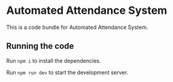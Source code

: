 
  # Automated Attendance System

  This is a code bundle for Automated Attendance System.
  ## Running the code

  Run `npm i` to install the dependencies.

  Run `npm run dev` to start the development server.
  
